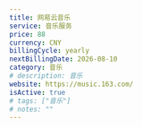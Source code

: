 ```yaml
---
title: 网易云音乐
service: 音乐服务
price: 88
currency: CNY
billingCycle: yearly
nextBillingDate: 2026-08-10
category: 音乐
# description: 音乐
website: https://music.163.com/
isActive: true
# tags: ["音乐"]
# notes: ""
---
```

<!-- 
# Adobe Creative Cloud 订阅

Adobe Creative Cloud 提供完整的创意工具套件，包括 Photoshop、Illustrator、Premiere Pro 等。

## 包含软件
- Photoshop
- Illustrator
- Premiere Pro
- After Effects
- InDesign
- Lightroom
- 以及更多创意应用

## 使用情况
主要用于图片编辑和视频制作，每周使用约10小时。 -->
